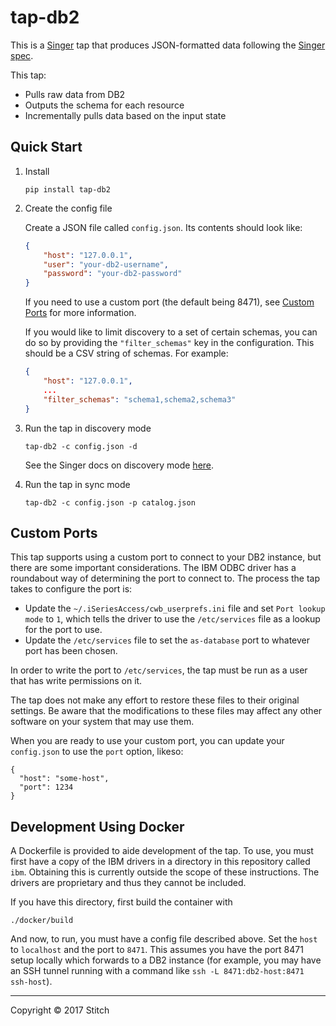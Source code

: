 # tap-db2

This is a [Singer](https://singer.io) tap that produces JSON-formatted data
following the [Singer
spec](https://github.com/singer-io/getting-started/blob/master/SPEC.md).

This tap:

- Pulls raw data from DB2
- Outputs the schema for each resource
- Incrementally pulls data based on the input state

## Quick Start

1. Install

   ```
   pip install tap-db2
   ```

2. Create the config file

   Create a JSON file called `config.json`. Its contents should look like:

   ```json
   {
       "host": "127.0.0.1",
       "user": "your-db2-username",
       "password": "your-db2-password"
   }
   ```

   If you need to use a custom port (the default being 8471), see [Custom
   Ports](#custom-ports) for more information.

   If you would like to limit discovery to a set of certain schemas, you can do
   so by providing the `"filter_schemas"` key in the configuration. This should
   be a CSV string of schemas. For example:

   ```json
   {
       "host": "127.0.0.1",
       ...
       "filter_schemas": "schema1,schema2,schema3"
   }
   ```

3. Run the tap in discovery mode

   ```
   tap-db2 -c config.json -d
   ```

   See the Singer docs on discovery mode
   [here](https://github.com/singer-io/getting-started/blob/master/BEST_PRACTICES.md#discover-mode-and-connection-checks).

4. Run the tap in sync mode

   ```
   tap-db2 -c config.json -p catalog.json
   ```

## Custom Ports

This tap supports using a custom port to connect to your DB2 instance, but
there are some important considerations. The IBM ODBC driver has a roundabout
way of determining the port to connect to. The process the tap takes to
configure the port is:

- Update the `~/.iSeriesAccess/cwb_userprefs.ini` file and set `Port lookup
  mode` to `1`, which tells the driver to use the `/etc/services` file as a
  lookup for the port to use.
- Update the `/etc/services` file to set the `as-database` port to whatever
  port has been chosen.

In order to write the port to `/etc/services`, the tap must be run as a user
that has write permissions on it.

The tap does not make any effort to restore these files to their original
settings. Be aware that the modifications to these files may affect any other
software on your system that may use them.

When you are ready to use your custom port, you can update your `config.json`
to use the `port` option, likeso:

```
{
  "host": "some-host",
  "port": 1234
}
```

## Development Using Docker

A Dockerfile is provided to aide development of the tap. To use, you must first
have a copy of the IBM drivers in a directory in this repository called `ibm`.
Obtaining this is currently outside the scope of these instructions. The
drivers are proprietary and thus they cannot be included.

If you have this directory, first build the container with

```
./docker/build
```

And now, to run, you must have a config file described above. Set the `host` to
`localhost` and the port to `8471`. This assumes you have the port 8471 setup
locally which forwards to a DB2 instance (for example, you may have an SSH
tunnel running with a command like `ssh -L 8471:db2-host:8471 ssh-host`).

---

Copyright &copy; 2017 Stitch
